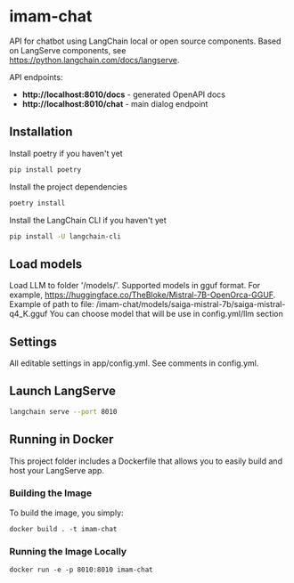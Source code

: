 # imam-chat

API for chatbot using LangChain local or open source components. 
Based on LangServe components, see https://python.langchain.com/docs/langserve.

API endpoints:
  - **http://localhost:8010/docs**  - generated OpenAPI docs
  - **http://localhost:8010/chat**  - main dialog endpoint

## Installation
Install poetry if you haven't yet

```bash
pip install poetry
```

Install the project dependencies

```bash
poetry install
```

Install the LangChain CLI if you haven't yet

```bash
pip install -U langchain-cli
```

## Load models
Load LLM to folder '/models/'. Supported models in gguf format.
For example, https://huggingface.co/TheBloke/Mistral-7B-OpenOrca-GGUF.
Example of path to file: /imam-chat/models/saiga-mistral-7b/saiga-mistral-q4_K.gguf
You can choose model that will be use in config.yml/llm section

## Settings
All editable settings in app/config.yml. See comments in config.yml.

## Launch LangServe

```bash
langchain serve --port 8010
```

## Running in Docker

This project folder includes a Dockerfile that allows you to easily build and host your LangServe app.

### Building the Image

To build the image, you simply:

```shell
docker build . -t imam-chat
```


### Running the Image Locally

```shell
docker run -e -p 8010:8010 imam-chat
```
